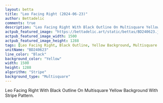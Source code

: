 ```yaml
---
layout: betta
title: "Leo Facing Right (2024-06-23)"
author: Bettadelic
comments: true
description: "Leo Facing Right With Black Outline On Multisquare Yellow Background With Stripe Pattern."
actpub_featured_image: "https://bettadelic.art/static/bettas/BD240623.jpg"
actpub_featured_image_width: 1500
actpub_featured_image_height: 1288
tags: [Leo Facing Right, Black Outline, Yellow Background, Multisquare Background Pattern, Stripe Pattern, June 2024]
unitName: "BD240623"
line_color: "Black"
background_color: "Yellow"
width: 1500
height: 1288
algorithm: "Stripe"
background_type: "Multisquare"
---
```


Leo Facing Right With Black Outline On Multisquare Yellow Background With Stripe Pattern.
